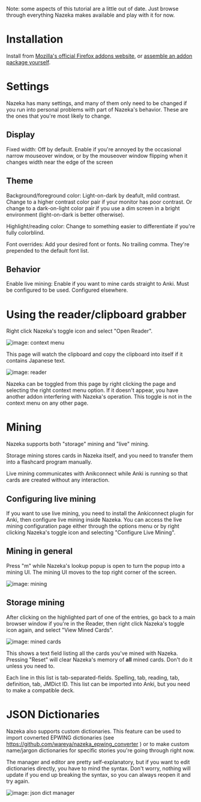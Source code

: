 Note: some aspects of this tutorial are a little out of date. Just browse through everything Nazeka makes available and play with it for now.

# Installation

Install from [Mozilla's official Firefox addons website](https://addons.mozilla.org/en-US/firefox/addon/nazeka/), or [assemble an addon package yourself](https://github.com/wareya/nazeka/blob/master/readme.txt).

# Settings

Nazeka has many settings, and many of them only need to be changed if you run into personal problems with part of Nazeka's behavior. These are the ones that you're most likely to change.

## Display

Fixed width: Off by default. Enable if you're annoyed by the occasional narrow mouseover window, or by the mouseover window flipping when it changes width near the edge of the screen

## Theme

Background/foreground color: Light-on-dark by deafult, mild contrast. Change to a higher contrast color pair if your monitor has poor contrast. Or change to a dark-on-light color pair if you use a dim screen in a bright environment (light-on-dark is better otherwise).

Highlight/reading color: Change to something easier to differentiate if you're fully colorblind.

Font overrides: Add your desired font or fonts. No trailing comma. They're prepended to the default font list.

## Behavior

Enable live mining: Enable if you want to mine cards straight to Anki. Must be configured to be used. Configured elsewhere.

# Using the reader/clipboard grabber

Right click Nazeka's toggle icon and select "Open Reader".

![image: context menu](https://i.imgur.com/nJe6HQr.png)

This page will watch the clipboard and copy the clipboard into itself if it contains Japanese text.

![image: reader](https://i.imgur.com/Grtm8Mp.png)

Nazeka can be toggled from this page by right clicking the page and selecting the right context menu option. If it doesn't appear, you have another addon interfering with Nazeka's operation. This toggle is not in the context menu on any other page.

# Mining

Nazeka supports both "storage" mining and "live" mining.

Storage mining stores cards in Nazeka itself, and you need to transfer them into a flashcard program manually.

Live mining communicates with Anikconnect while Anki is running so that cards are created without any interaction.

## Configuring live mining

If you want to use live mining, you need to install the Ankiconnect plugin for Anki, then configure live mining inside Nazeka. You can access the live mining configuration page either through the options menu or by right clicking Nazeka's toggle icon and selecting "Configure Live Mining".

## Mining in general

Press "m" while Nazeka's lookup popup is open to turn the popup into a mining UI. The mining UI moves to the top right corner of the screen.

![image: mining](https://i.imgur.com/z7Yjj1w.png)

## Storage mining

After clicking on the highlighted part of one of the entries, go back to a main browser window if you're in the Reader, then right click Nazeka's toggle icon again, and select "View Mined Cards".

![image: mined cards](https://i.imgur.com/bcERj3n.png)

This shows a text field listing all the cards you've mined with Nazeka. Pressing "Reset" will clear Nazeka's memory of **all** mined cards. Don't do it unless you need to.

Each line in this list is tab-separated-fields. Spelling, tab, reading, tab, definition, tab, JMDict ID. This list can be imported into Anki, but you need to make a compatible deck.

# JSON Dictionaries

Nazeka also supports custom dictionaries. This feature can be used to import covnerted EPWING dictionaries (see https://github.com/wareya/nazeka_epwing_converter ) or to make custom name/jargon dictionaries for specific stories you're going through right now.

The manager and editor are pretty self-explanatory, but if you want to edit dictionaries directly, you have to mind the syntax. Don't worry, nothing will update if you end up breaking the syntax, so you can always reopen it and try again.

![image: json dict manager](https://i.imgur.com/ZWOtw1O.png)
